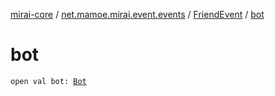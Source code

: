 [mirai-core](../../index.md) / [net.mamoe.mirai.event.events](../index.md) / [FriendEvent](index.md) / [bot](./bot.md)

# bot

`open val bot: `[`Bot`](../../net.mamoe.mirai/-bot/index.md)